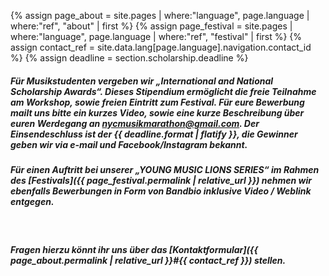 {% assign page_about = site.pages | where:"language", page.language | where:"ref", "about" | first %}
{% assign page_festival = site.pages | where:"language", page.language | where:"ref", "festival" | first %}
{% assign contact_ref = site.data.lang[page.language].navigation.contact_id %}
{% assign deadline = section.scholarship.deadline %}

##### Für Musikstudenten vergeben wir _„International and National Scholarship Awards“_. Dieses Stipendium ermöglicht die freie Teilnahme am Workshop, sowie freien Eintritt zum Festival. Für eure Bewerbung mailt uns bitte ein kurzes Video, sowie eine kurze Beschreibung über euren Werdegang an <a href="mailto:nycmusikmarathon@gmail.com?subject=Scholarship">nycmusikmarathon@gmail.com</a>. Der Einsendeschluss ist der {{ deadline.format | flatify }}, die Gewinner geben wir via e-mail und Facebook/Instagram bekannt.
##### Für einen Auftritt bei unserer „YOUNG MUSIC LIONS SERIES“ im Rahmen des [Festivals]({{ page_festival.permalink | relative_url }}) nehmen wir ebenfalls Bewerbungen in Form von Bandbio inklusive Video / Weblink entgegen.
<br>

##### Fragen hierzu könnt ihr uns über das [Kontaktformular]({{ page_about.permalink | relative_url }}#{{ contact_ref }}) stellen.
